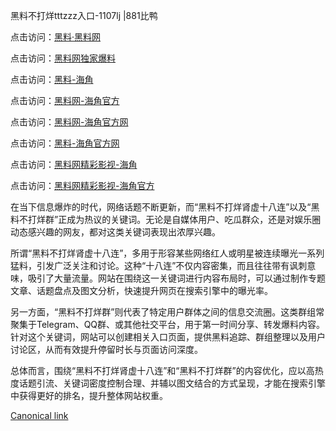 黑料不打烊tttzzz入口-1107lj |881比鸭

点击访问：<a href="https://heiliao9wsbg3.pages.dev">黑料·黑料网</a>

点击访问：<a href="https://heiliaoryrhyu.pages.dev">黑料网独家爆料</a>

点击访问：<a href="https://heiliaox6jgh3.pages.dev">黑料-海角</a>

点击访问：<a href="https://heiliaotlyq53.pages.dev">黑料网-海角官方</a>

点击访问：<a href="https://heiliaokof3cy.pages.dev">黑料网-海角官方网</a>

点击访问：<a href="https://heiliaox6jgh3.pages.dev">黑料-海角官方网</a>

点击访问：<a href="https://heiliaoryrhyu.pages.dev">黑料网精彩影视-海角</a>

点击访问：<a href="https://heiliao9wsbg3.pages.dev">黑料网精彩影视-海角官方</a>

在当下信息爆炸的时代，网络话题不断更新，而“黑料不打烊肾虚十八连”以及“黑料不打烊群”正成为热议的关键词。无论是自媒体用户、吃瓜群众，还是对娱乐圈动态感兴趣的网友，都对这类关键词表现出浓厚兴趣。

所谓“黑料不打烊肾虚十八连”，多用于形容某些网络红人或明星被连续曝光一系列猛料，引发广泛关注和讨论。这种“十八连”不仅内容密集，而且往往带有讽刺意味，吸引了大量流量。网站在围绕这一关键词进行内容布局时，可以通过制作专题文章、话题盘点及图文分析，快速提升网页在搜索引擎中的曝光率。

另一方面，“黑料不打烊群”则代表了特定用户群体之间的信息交流圈。这类群组常聚集于Telegram、QQ群、或其他社交平台，用于第一时间分享、转发爆料内容。针对这个关键词，网站可以创建相关入口页面，提供黑料追踪、群组整理以及用户讨论区，从而有效提升停留时长与页面访问深度。

总体而言，围绕“黑料不打烊肾虚十八连”和“黑料不打烊群”的内容优化，应以高热度话题引流、关键词密度控制合理、并辅以图文结合的方式呈现，才能在搜索引擎中获得更好的排名，提升整体网站权重。

[Canonical link]()
